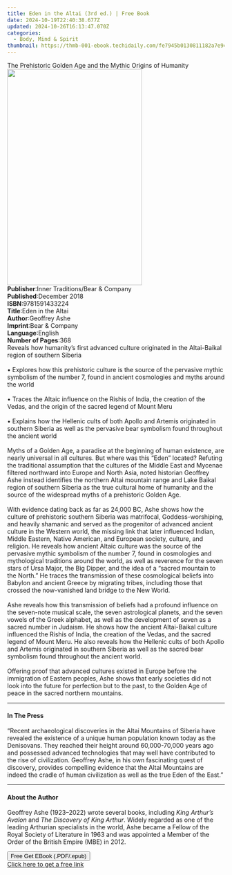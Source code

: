 ```yaml
---
title: Eden in the Altai (3rd ed.) | Free Book
date: 2024-10-19T22:40:38.677Z
updated: 2024-10-26T16:13:47.070Z
categories:
  - Body, Mind & Spirit
thumbnail: https://thmb-001-ebook.techidaily.com/fe7945b0130811182a7e94e09efecb096cf69a4319872056ad89a414f48f2b24.jpg
---
```

<main id="book-container">
  <div class="flex flex-col">
    <div class="book-brief flex-1 py-6 px-4 sm:p-6 md:py-10 md:px-8">
      <!-- brief-->
      <div class="book-brief-main">
        The Prehistoric Golden Age and the Mythic Origins of Humanity
      </div>
    </div>
    <div
      class="book-meta-info flex-1 grid gap-4 col-start-1 col-end-3 row-start-1 sm:mb-6 sm:grid-cols-4 lg:gap-6 lg:col-start-2 lg:row-end-6 lg:row-span-6 lg:mb-0"
    >
      <div
        class="book-meta-info-left place-content-center mt-4 p-4 text-sm leading-6 col-start-2 col-span-2 dark:text-slate-400"
      >
        <img
          class="w-full h-500 object-cover rounded-lg sm:h-255 sm:col-span-2 lg:col-span-full"
          src="https://img-001-ebook.techidaily.com/0cc4f91dbb2635db1a51f4abe674e53d590d715fa85533192b49999abf5e8962.jpg"
          alt=""
          width="312"
          height="500"
        />
      </div>
      <div
        class="book-meta-info-right mt-2 col-start-1 row-start-2 col-span-3 self-center"
      >
        <!-- meta data  -->
        <div class="flex flex-col px-4 md:px-8">
          <div class="flex-1">
            <strong>Publisher</strong>:<span class="px-2"
              >Inner Traditions/Bear &amp; Company</span
            >
          </div>
          <div class="flex-1">
            <strong>Published</strong>:<span class="px-2">December 2018</span>
          </div>
          <div class="flex-1">
            <strong>ISBN</strong>:<span class="px-2">9781591433224</span>
          </div>
          <div class="flex-1">
            <strong>Title</strong>:<span class="px-2">Eden in the Altai</span>
          </div>
          <div class="flex-1">
            <strong>Author</strong>:<span class="px-2">Geoffrey Ashe</span>
          </div>
          <div class="flex-1">
            <strong>Imprint</strong>:<span class="px-2"
              >Bear &amp; Company</span
            >
          </div>
          <div class="flex-1">
            <strong>Language</strong>:<span class="px-2">English</span>
          </div>
          <div class="flex-1">
            <strong>Number of Pages</strong>:<span class="px-2">368</span>
          </div>
        </div>
      </div>
    </div>
    <div class="book-description flex-1 py-6 px-4 sm:p-6 md:py-10 md:px-8">
      <div class="book-description-main">
        <div accordion-content="" id="description">
          Reveals how humanity’s first advanced culture originated in the
          Altai-Baikal region of southern Siberia <br /><br />• Explores how
          this prehistoric culture is the source of the pervasive mythic
          symbolism of the number 7, found in ancient cosmologies and myths
          around the world <br /><br />• Traces the Altaic influence on the
          Rishis of India, the creation of the Vedas, and the origin of the
          sacred legend of Mount Meru <br /><br />• Explains how the Hellenic
          cults of both Apollo and Artemis originated in southern Siberia as
          well as the pervasive bear symbolism found throughout the ancient
          world <br /><br />Myths of a Golden Age, a paradise at the beginning
          of human existence, are nearly universal in all cultures. But where
          was this “Eden” located? Refuting the traditional assumption that the
          cultures of the Middle East and Mycenae filtered northward into Europe
          and North Asia, noted historian Geoffrey Ashe instead identifies the
          northern Altai mountain range and Lake Baikal region of southern
          Siberia as the true cultural home of humanity and the source of the
          widespread myths of a prehistoric Golden Age. <br /><br />With
          evidence dating back as far as 24,000 BC, Ashe shows how the culture
          of prehistoric southern Siberia was matrifocal, Goddess-worshiping,
          and heavily shamanic and served as the progenitor of advanced ancient
          culture in the Western world, the missing link that later influenced
          Indian, Middle Eastern, Native American, and European society,
          culture, and religion. He reveals how ancient Altaic culture was the
          source of the pervasive mythic symbolism of the number 7, found in
          cosmologies and mythological traditions around the world, as well as
          reverence for the seven stars of Ursa Major, the Big Dipper, and the
          idea of a “sacred mountain to the North.” He traces the transmission
          of these cosmological beliefs into Babylon and ancient Greece by
          migrating tribes, including those that crossed the now-vanished land
          bridge to the New World. <br /><br />Ashe reveals how this
          transmission of beliefs had a profound influence on the seven-note
          musical scale, the seven astrological planets, and the seven vowels of
          the Greek alphabet, as well as the development of seven as a sacred
          number in Judaism. He shows how the ancient Altai-Baikal culture
          influenced the Rishis of India, the creation of the Vedas, and the
          sacred legend of Mount Meru. He also reveals how the Hellenic cults of
          both Apollo and Artemis originated in southern Siberia as well as the
          sacred bear symbolism found throughout the ancient world.
          <br /><br />Offering proof that advanced cultures existed in Europe
          before the immigration of Eastern peoples, Ashe shows that early
          societies did not look into the future for perfection but to the past,
          to the Golden Age of peace in the sacred northern mountains.
        </div>
        <div class="accordion-fader"></div>
      </div>
    </div>
    <div class="book-excerpts flex-1 py-6 px-4 sm:p-6 md:py-10 md:px-8">
      <!-- excerpts-->
      <div class="book-excerpts-main">
        <hr />
        <h4 class="placeholder placeholder-heading">
          <span>In The Press</span>
        </h4>
        <p>
          “Recent archaeological discoveries in the Altai Mountains of Siberia
          have revealed the existence of a unique human population known today
          as the Denisovans. They reached their height around 60,000-70,000
          years ago and possessed advanced technologies that may well have
          contributed to the rise of civilization. Geoffrey Ashe, in his own
          fascinating quest of discovery, provides compelling evidence that the
          Altai Mountains are indeed the cradle of human civilization as well as
          the true Eden of the East.”
        </p>
      </div>
    </div>
    <div class="book-about-author flex-1 py-6 px-4 sm:p-6 md:py-10 md:px-8">
      <!-- about author-->
      <div class="book-main-author-main">
        <hr />
        <h4 class="placeholder placeholder-heading">
          <span>About the Author</span>
        </h4>
        <p>
          Geoffrey Ashe (1923–2022) wrote several books, including
          <i>King Arthur’s Avalon</i> and <i>The Discovery of King Arthur</i>.
          Widely regarded as one of the leading Arthurian specialists in the
          world, Ashe became a Fellow of the Royal Society of Literature in 1963
          and was appointed a Member of the Order of the British Empire (MBE) in
          2012.
        </p>
      </div>
    </div>
    <div class="book-free-get flex-1 py-6 px-4 sm:p-6 md:py-10 md:px-8">
      <button
        id="btn-free-get"
        class="bg-blue-500 hover:bg-blue-700 text-white font-bold py-2 px-4 rounded"
      >
        Free Get EBook (.PDF/.epub)
      </button>
      <div id="countdown-display" class="px-2 text-lg mt-2"></div>
      <a
        id="free-link"
        class="hidden bg-blue-500 hover:bg-blue-700 text-white font-bold py-2 px-4 rounded"
        href="https://www.ebooks.com/en-us/book/96164931/eden-in-the-altai/geoffrey-ashe/"
        target="_blank"
        >Click here to get a free link</a
      >
    </div>
    <script>
      let countdownTime = 0;
      let countdownInterval = null;
      document
        .getElementById('btn-free-get')
        .addEventListener('click', startCountdown);
      function startCountdown() {
        countdownTime = new Date().getTime() + 60000 * 3;
        countdownInterval = setInterval(updateCountdown, 1000);
        document.getElementById('btn-free-get').disabled = true;
        document
          .getElementById('btn-free-get')
          .classList.add('bg-gray-500', 'cursor-not-allowed');
      }
      function updateCountdown() {
        let currentTime = new Date().getTime();
        let timeLeft = countdownTime - currentTime;
        let secondsLeft = Math.floor(timeLeft / 1000);
        document.getElementById('countdown-display').innerHTML =
          `Remaining time: ${secondsLeft} seconds.`;
        if (secondsLeft <= 0) {
          clearInterval(countdownInterval);
          document.getElementById('btn-free-get').classList.add('hidden');
          document.getElementById('free-link').classList.remove('hidden');
          document.getElementById('countdown-display').innerHTML = '';
        }
      }
    </script>
  </div>
</main>

<ins class="adsbygoogle"
      style="display:block"
      data-ad-client="ca-pub-7571918770474297"
      data-ad-slot="8358498916"
      data-ad-format="auto"
      data-full-width-responsive="true"></ins>
    